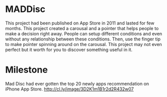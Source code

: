MADDisc
=======

This project had been published on App Store in 2011 and lasted for few months. This project created a carousal and a pointer that helps people to make a decision right away. People can setup different conditions and even without any relationship between these conditions. Then, use the finger tip to make pointer spinning around on the carousal. This project may not even perfect but it worth for you to discover something useful in it.  

Milestone
=======
Mad Disc had ever gotten the top 20 newly apps recommendation on iPhone App Store. http://cl.ly/image/3D2K1m1B1r2d2R432w07